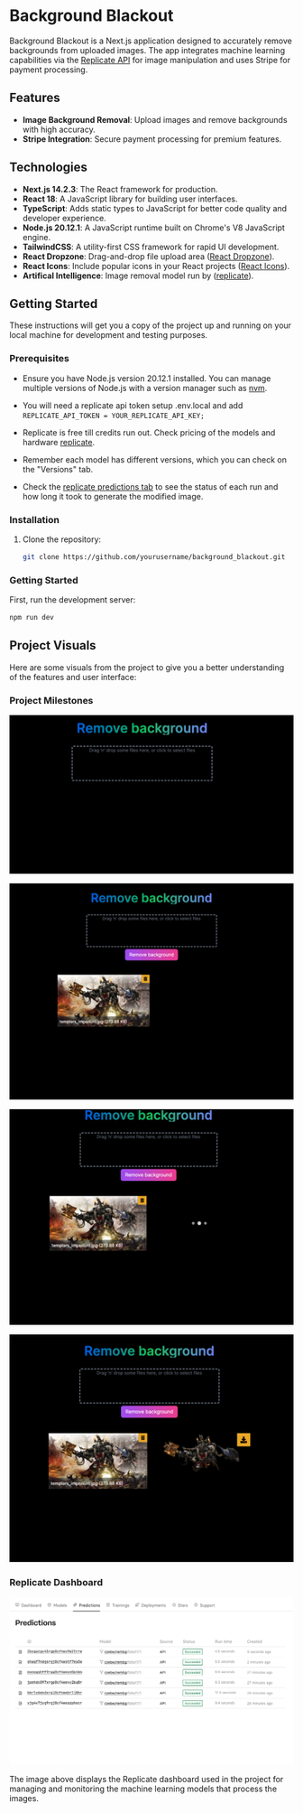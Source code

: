 # Background Blackout

Background Blackout is a Next.js application designed to accurately remove backgrounds from uploaded images. The app integrates machine learning capabilities via the [Replicate API](https://replicate.com/) for image manipulation and uses Stripe for payment processing.

## Features

- **Image Background Removal**: Upload images and remove backgrounds with high accuracy.
- **Stripe Integration**: Secure payment processing for premium features.

## Technologies

- **Next.js 14.2.3**: The React framework for production.
- **React 18**: A JavaScript library for building user interfaces.
- **TypeScript**: Adds static types to JavaScript for better code quality and developer experience.
- **Node.js 20.12.1**: A JavaScript runtime built on Chrome's V8 JavaScript engine.
- **TailwindCSS**: A utility-first CSS framework for rapid UI development.
- **React Dropzone**: Drag-and-drop file upload area ([React Dropzone](https://react-dropzone.js.org)).
- **React Icons**: Include popular icons in your React projects ([React Icons](https://react-icons.github.io/react-icons)).
- **Artifical Intelligence**: Image removal model run by ([replicate](https://replicate.com/cjwbw/rembg)).

## Getting Started

These instructions will get you a copy of the project up and running on your local machine for development and testing purposes.

### Prerequisites

- Ensure you have Node.js version 20.12.1 installed. You can manage multiple versions of Node.js with a version manager such as [nvm](https://github.com/nvm-sh/nvm).

- You will need a replicate api token setup .env.local and add `REPLICATE_API_TOKEN = YOUR_REPLICATE_API_KEY;`

- Replicate is free till credits run out. Check pricing of the models and hardware [replicate](https://replicate.com/pricing).

- Remember each model has different versions, which you can check on the "Versions" tab.

- Check the [replicate predictions tab](https://replicate.com/predictions) to see the status of each run and how long it took to generate the modified image.

### Installation

1. Clone the repository:
   ```bash
   git clone https://github.com/yourusername/background_blackout.git
   ```

### Getting Started

First, run the development server:

```bash
npm run dev

```

## Project Visuals

Here are some visuals from the project to give you a better understanding of the features and user interface:

### Project Milestones

![Milestone 1](public/project_images/milestone1.png)

![Milestone 2](public/project_images/milestone2.png)

![Milestone 3](public/project_images/milestone3.png)

![Milestone 4](public/project_images/milestone4.png)

### Replicate Dashboard

![Replicate Dashboard for machine learning processes](public/project_images/replicateDash.png)

The image above displays the Replicate dashboard used in the project for managing and monitoring the machine learning models that process the images.
